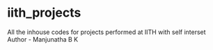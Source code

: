 # iith_projects
All the inhouse codes for projects performed at IITH with self interset
Author - Manjunatha B K
